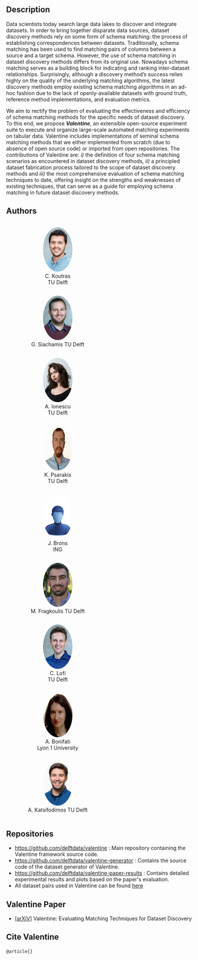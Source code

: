 ## Description

Data scientists today search large data lakes to discover and integrate datasets. In order to bring together disparate data sources, dataset discovery methods rely on some form of schema matching: the process of establishing correspondences between datasets. Traditionally, schema matching has been used to find matching pairs of columns between a source and a target schema. However, the use of schema matching in dataset discovery methods differs from its original use. Nowadays schema matching serves as a building block for indicating and ranking inter-dataset relationships. Surprisingly, although a discovery method’s success relies highly on the quality of the underlying matching algorithms, the latest discovery methods employ existing schema matching algorithms in an ad-hoc fashion due to the lack of openly-available datasets with ground truth, reference method implementations, and evaluation metrics.

We aim to rectify the problem of evaluating the effectiveness and efficiency of schema matching methods for the specific needs of dataset discovery. To this end, we propose ***Valentine***, an extensible open-source experiment suite to execute and organize large-scale automated matching experiments on tabular data. Valentine includes implementations of seminal schema matching methods that we either implemented from scratch (due to absence of open source code) or imported from open repositories. The contributions of Valentine are: *i)* the definition of four schema matching scenarios as encountered in dataset discovery methods, *ii)* a principled dataset fabrication process tailored to the scope of dataset discovery methods and *iii)* the most comprehensive evaluation of schema matching techniques to date, offering insight on the strengths and weaknesses of existing techniques, that can serve as a guide for employing schema matching in future dataset discovery methods.

## Authors

<figure class="item" style="vertical-align:top; display: inline-block; text-align:center; width:200px">
    <a href="https://ckoutras.github.io/"><img src="./assets/img/christos_koutras.png" height="auto" width="80" style="border-radius:50%"/></a>
    <figcaption class="caption" style="display:block">C. Koutras <br>TU Delft</figcaption>
</figure>

<figure class="item" style="vertical-align:top; display: inline-block; text-align:center; width:200px">
    <a href="https://www.tudelft.nl/ewi/over-de-faculteit/afdelingen/software-technology/web-information-systems/people/georgios-siachamis/"><img src="./assets/img/georgios_siachamis.jpg" height="auto" width="80" style="border-radius:50%"/></a>
    <figcaption class="caption" style="display:block">G. Siachamis TU Delft</figcaption>
</figure>

<figure class="item" style="vertical-align:top; display: inline-block; text-align:center; width:200px">
   <a href="https://andraionescu.github.io/"><img src="./assets/img/andra_ionescu.jpg" height="auto" width="80" style="border-radius:50%"/></a>
    <figcaption class="caption" style="display:block">A. Ionescu <br>TU Delft</figcaption>
</figure>

<figure class="item" style="vertical-align:top; display: inline-block; text-align:center; width:200px">
    <img src="./assets/img/kyriakos_psarakis.jpeg" height="120" width="80" style="border-radius:50%"/>
    <figcaption class="caption" style="display:block">K. Psarakis <br>TU Delft</figcaption>
</figure>

<figure class="item" style="vertical-align:top; display: inline-block; text-align:center; width:200px">
    <img src="./assets/img/jerry_brons.jpg" height="auto" width="80" style="border-radius:50%"/>
    <figcaption class="caption" style="display:block">J. Brons <br>ING</figcaption>
</figure>

<figure class="item" style="vertical-align:top; display: inline-block; text-align:center; width:200px">
    <a href="http://mariosfragkoulis.gr/"><img src="./assets/img/marios_fragkoulis.png" height="auto" width="80" style="border-radius:50%"/></a>
    <figcaption class="caption" style="display:block">M. Fragkoulis TU Delft</figcaption>
</figure>

<figure class="item" style="vertical-align:top; display: inline-block; text-align:center; width:200px">
    <a href="https://www.tudelft.nl/ewi/over-de-faculteit/afdelingen/software-technology/web-information-systems/people/christoph-lofi/"><img src="./assets/img/christoph_lofi.jpg" height="auto" width="80" style="border-radius:50%"/></a>
    <figcaption class="caption" style="display:block">C. Lofi <br>TU Delft</figcaption>
</figure>

<figure class="item" style="vertical-align:top; display: inline-block; text-align:center; width:200px">
    <a href="https://perso.liris.cnrs.fr/angela.bonifati/"><img src="./assets/img/angela_bonifati.png" height="120" width="80" style="border-radius:50%"/></a>    <figcaption class="caption" style="display:block">A. Bonifati <br>Lyon 1 University</figcaption>
</figure>

<figure class="item" style="vertical-align:top; display: inline-block; text-align:center; width:200px">
    <a href="http://asterios.katsifodimos.com/"><img src="./assets/img/asterios_katsifodimos.jpg" height="auto" width="80" style="border-radius:50%"/></a>
    <figcaption class="caption" style="display:block">A. Katsifodimos TU Delft</figcaption>
</figure>


## Repositories

- <https://github.com/delftdata/valentine> : Main repository containing the Valentine framework source code.
- <https://github.com/delftdata/valentine-generator> : Contains the source code of the dataset generator of Valentine.
- <https://github.com/delftdata/valentine-paper-results> : Contains detailed experimental results and plots based on the paper's evaluation.
- All dataset pairs used in Valentine can be found [here](https://surfdrive.surf.nl/files/index.php/s/QU5oxyNMuVguEku)

## Valentine Paper
- [[arXiV]()] Valentine: Evaluating Matching Techniques for Dataset Discovery 

## Cite Valentine

```
@article{}

```

